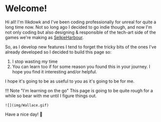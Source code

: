 # Welcome!

Hi all! I'm llikdowk and I've been coding professionally for unreal for quite a long time now.
Not so long ago I decided to go indie though, and now I'm not only coding but also designing & responsible of the tech-art side of the games we're making as [SelkieHarbour](https://twitter.com/SelkieHarbour).

So, as I develop new features I tend to forget the tricky bits of the ones I've already developed so I decided to build this page so:

1. I stop wasting my time
1. You can learn too if for some reason you found this in your journey. I hope you find it interesting and/or helpful.

I hope it's going to be as useful to you as it's going to be for me.

!!! Note "I'm learning on the go"
    This page is going to be quite rough for a while so bear with me until I figure things out.

    ![](img/Wallace.gif)


Have a nice day! 🤙

